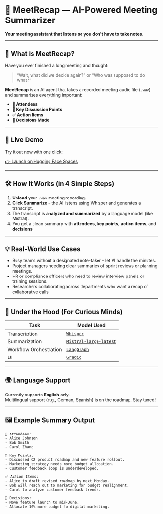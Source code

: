 # 🤖 MeetRecap — AI-Powered Meeting Summarizer

**Your meeting assistant that listens so you don't have to take notes.**

---

## 📌 What is MeetRecap?

Have you ever finished a long meeting and thought:
> “Wait, what did we decide again?” or “Who was supposed to do what?”

**MeetRecap** is an AI agent that takes a recorded meeting audio file (`.wav`) and summarizes everything important:
- 👥 **Attendees**
- 💬 **Key Discussion Points**
- ✅ **Action Items**
- 📎 **Decisions Made**

---

## 🚀 Live Demo

Try it out now with one click:

[👉 Launch on Hugging Face Spaces](https://huggingface.co/spaces/nharshavardhana/MeetRecap)

---

## 🛠 How It Works (in 4 Simple Steps)

1. **Upload** your `.wav` meeting recording.
2. **Click Summarize** – the AI listens using Whisper and generates a transcript.
3. The transcript is **analyzed and summarized** by a language model (like Mistral).
4. You get a clean summary with **attendees**, **key points**, **action items**, and **decisions**.

---

## 💡 Real-World Use Cases

- Busy teams without a designated note-taker – let AI handle the minutes.
- Project managers needing clear summaries of sprint reviews or planning meetings.
- HR or compliance officers who need to review interview panels or training sessions.
- Researchers collaborating across departments who want a recap of collaborative calls.

---

## 🧠 Under the Hood (For Curious Minds)

| Task | Model Used |
|------|------------|
| Transcription | [`Whisper`](https://github.com/openai/whisper) |
| Summarization | [`Mistral-large-latest`](https://mistral.ai) |
| Workflow Orchestration | [`LangGraph`](https://www.langchain.com/langgraph) |
| UI | [`Gradio`](https://gradio.app) |

---

## 🌍 Language Support

Currently supports **English** only.  
Multilingual support (e.g., German, Spanish) is on the roadmap. Stay tuned!

---

## 🖼 Example Summary Output

```text
📌 Attendees:
- Alice Johnson
- Bob Smith
- Carol Zhang

💬 Key Points:
- Discussed Q2 product roadmap and new feature rollout.
- Marketing strategy needs more budget allocation.
- Customer feedback loop is underdeveloped.

✅ Action Items:
- Alice to draft revised roadmap by next Monday.
- Bob will reach out to marketing for budget realignment.
- Carol to analyze customer feedback trends.

📎 Decisions:
- Move feature launch to mid-June.
- Allocate 10% more budget to digital marketing.

